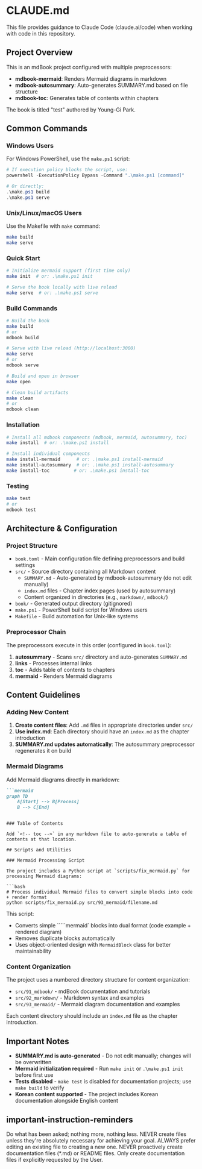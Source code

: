 # CLAUDE.md

This file provides guidance to Claude Code (claude.ai/code) when working with code in this repository.

## Project Overview

This is an mdBook project configured with multiple preprocessors:
- **mdbook-mermaid**: Renders Mermaid diagrams in markdown
- **mdbook-autosummary**: Auto-generates SUMMARY.md based on file structure
- **mdbook-toc**: Generates table of contents within chapters

The book is titled "test" authored by Young-Gi Park.

## Common Commands

### Windows Users
For Windows PowerShell, use the `make.ps1` script:
```powershell
# If execution policy blocks the script, use:
powershell -ExecutionPolicy Bypass -Command ".\make.ps1 [command]"

# Or directly:
.\make.ps1 build
.\make.ps1 serve
```

### Unix/Linux/macOS Users
Use the Makefile with `make` command:
```bash
make build
make serve
```

### Quick Start
```bash
# Initialize mermaid support (first time only)
make init  # or: .\make.ps1 init

# Serve the book locally with live reload
make serve  # or: .\make.ps1 serve
```

### Build Commands
```bash
# Build the book
make build
# or
mdbook build

# Serve with live reload (http://localhost:3000)
make serve
# or
mdbook serve

# Build and open in browser
make open

# Clean build artifacts
make clean
# or
mdbook clean
```

### Installation
```bash
# Install all mdbook components (mdbook, mermaid, autosummary, toc)
make install  # or: .\make.ps1 install

# Install individual components
make install-mermaid      # or: .\make.ps1 install-mermaid
make install-autosummary  # or: .\make.ps1 install-autosummary
make install-toc         # or: .\make.ps1 install-toc
```

### Testing
```bash
make test
# or
mdbook test
```

## Architecture & Configuration

### Project Structure

- `book.toml` - Main configuration file defining preprocessors and build settings
- `src/` - Source directory containing all Markdown content
  - `SUMMARY.md` - Auto-generated by mdbook-autosummary (do not edit manually)
  - `index.md` files - Chapter index pages (used by autosummary)
  - Content organized in directories (e.g., `markdown/`, `mdbook/`)
- `book/` - Generated output directory (gitignored)
- `make.ps1` - PowerShell build script for Windows users
- `Makefile` - Build automation for Unix-like systems

### Preprocessor Chain

The preprocessors execute in this order (configured in `book.toml`):
1. **autosummary** - Scans `src/` directory and auto-generates `SUMMARY.md`
2. **links** - Processes internal links
3. **toc** - Adds table of contents to chapters
4. **mermaid** - Renders Mermaid diagrams

## Content Guidelines

### Adding New Content

1. **Create content files**: Add `.md` files in appropriate directories under `src/`
2. **Use index.md**: Each directory should have an `index.md` as the chapter introduction
3. **SUMMARY.md updates automatically**: The autosummary preprocessor regenerates it on build

### Mermaid Diagrams

Add Mermaid diagrams directly in markdown:

```markdown
```mermaid
graph TD
    A[Start] --> B[Process]
    B --> C[End]
```
```

### Table of Contents

Add `<!-- toc -->` in any markdown file to auto-generate a table of contents at that location.

## Scripts and Utilities

### Mermaid Processing Script

The project includes a Python script at `scripts/fix_mermaid.py` for processing Mermaid diagrams:

```bash
# Process individual Mermaid files to convert simple blocks into code + render format
python scripts/fix_mermaid.py src/93_mermaid/filename.md
```

This script:
- Converts simple `````mermaid` blocks into dual format (code example + rendered diagram)
- Removes duplicate blocks automatically  
- Uses object-oriented design with `MermaidBlock` class for better maintainability

### Content Organization

The project uses a numbered directory structure for content organization:
- `src/91_mdbook/` - mdBook documentation and tutorials
- `src/92_markdown/` - Markdown syntax and examples  
- `src/93_mermaid/` - Mermaid diagram documentation and examples

Each content directory should include an `index.md` file as the chapter introduction.

## Important Notes

- **SUMMARY.md is auto-generated** - Do not edit manually; changes will be overwritten
- **Mermaid initialization required** - Run `make init` or `.\make.ps1 init` before first use
- **Tests disabled** - `make test` is disabled for documentation projects; use `make build` to verify
- **Korean content supported** - The project includes Korean documentation alongside English content

## important-instruction-reminders
Do what has been asked; nothing more, nothing less.
NEVER create files unless they're absolutely necessary for achieving your goal.
ALWAYS prefer editing an existing file to creating a new one.
NEVER proactively create documentation files (*.md) or README files. Only create documentation files if explicitly requested by the User.